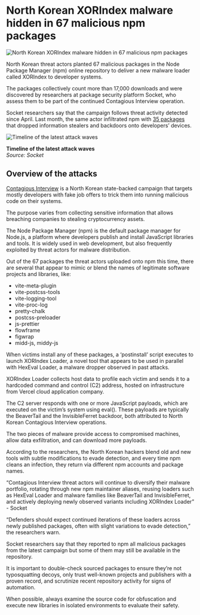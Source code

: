 # North Korean XORIndex malware hidden in 67 malicious npm packages

![North Korean XORIndex malware hidden in 67 malicious npm packages](https://www.bleepstatic.com/content/hl-images/2022/07/05/NPM_head_pic.jpg)

North Korean threat actors planted 67 malicious packages in the Node Package Manager (npm) online repository to deliver a new malware loader called XORIndex to developer systems.

The packages collectively count more than 17,000 downloads and were discovered by researchers at package security platform Socket, who assess them to be part of the continued Contagious Interview operation.

Socket researchers say that the campaign follows threat activity detected since April. Last month, the same actor infiltrated npm with [35 packages](https://www.bleepingcomputer.com/news/security/new-wave-of-fake-interviews-use-35-npm-packages-to-spread-malware/) that dropped information stealers and backdoors onto developers’ devices.

![Timeline of the latest attack waves](https://www.bleepstatic.com/images/news/u/1220909/2025/July/timeline.jpg)

**Timeline of the latest attack waves**  
_Source: Socket_

## Overview of the attacks

[Contagious Interview](https://www.bleepingcomputer.com/news/security/new-ottercookie-malware-used-to-backdoor-devs-in-fake-job-offers/) is a North Korean state-backed campaign that targets mostly developers with fake job offers to trick them into running malicious code on their systems.

The purpose varies from collecting sensitive information that allows breaching companies to stealing cryptocurrency assets.

The Node Package Manager (npm) is the default package manager for Node.js, a platform where developers publish and install JavaScript libraries and tools. It is widely used in web development, but also frequently exploited by threat actors for malware distribution.

Out of the 67 packages the threat actors uploaded onto npm this time, there are several that appear to mimic or blend the names of legitimate software projects and libraries, like:

* vite-meta-plugin
* vite-postcss-tools
* vite-logging-tool
* vite-proc-log
* pretty-chalk
* postcss-preloader
* js-prettier
* flowframe
* figwrap
* midd-js, middy-js

When victims install any of these packages, a ‘postinstall’ script executes to launch XORIndex Loader, a novel tool that appears to be used in parallel with HexEval Loader, a malware dropper observed in past attacks.

XORIndex Loader collects host data to profile each victim and sends it to a hardcoded command and control (C2) address, hosted on infrastructure from Vercel cloud application company.

The C2 server responds with one or more JavaScript payloads, which are executed on the victim’s system using eval(). These payloads are typically the BeaverTail and the InvisibleFerret backdoor, both attributed to North Korean Contagious Interview operations.

The two pieces of malware provide access to compromised machines, allow data exfiltration, and can download more payloads.

According to the researchers, the North Korean hackers blend old and new tools with subtle modifications to evade detection, and every time npm cleans an infection, they return via different npm accounts and package names.

“Contagious Interview threat actors will continue to diversify their malware portfolio, rotating through new npm maintainer aliases, reusing loaders such as HexEval Loader and malware families like BeaverTail and InvisibleFerret, and actively deploying newly observed variants including XORIndex Loader” - Socket

“Defenders should expect continued iterations of these loaders across newly published packages, often with slight variations to evade detection,” the researchers warn.

Socket researchers say that they reported to npm all malicious packages from the latest campaign but some of them may still be available in the repository.

It is important to double-check sourced packages to ensure they’re not typosquatting decoys, only trust well-known projects and publishers with a proven record, and scrutinize recent repository activity for signs of automation.

When possible, always examine the source code for obfuscation and execute new libraries in isolated environments to evaluate their safety.